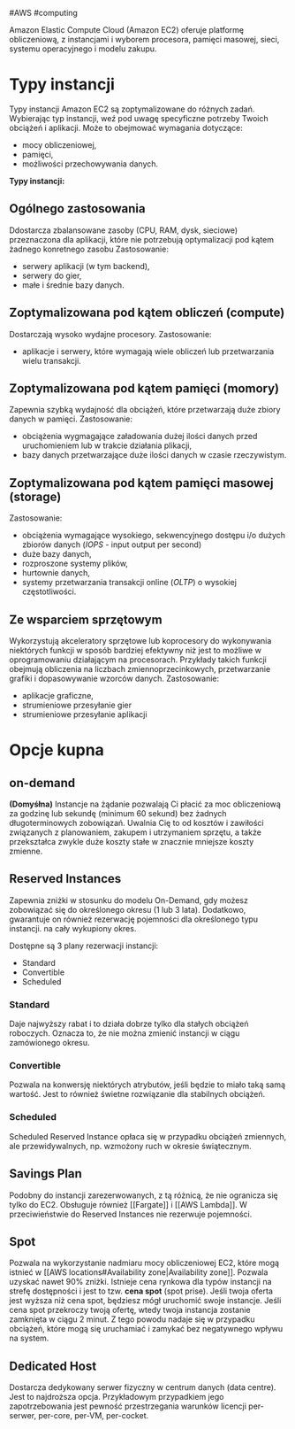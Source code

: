 #AWS #computing

Amazon Elastic Compute Cloud (Amazon EC2) oferuje platformę obliczeniową, z instancjami i wyborem  procesora, pamięci masowej, sieci, systemu operacyjnego i modelu zakupu.

# Typy instancji

Typy instancji Amazon EC2 są zoptymalizowane do różnych zadań. Wybierając typ instancji, weź pod uwagę specyficzne potrzeby Twoich obciążeń i aplikacji.
Może to obejmować wymagania dotyczące:

- mocy obliczeniowej,
- pamięci,
- możliwości przechowywania danych.

**Typy instancji:**

## Ogólnego zastosowania

Ddostarcza zbalansowane zasoby (CPU, RAM, dysk, sieciowe) przeznaczona dla aplikacji, które nie potrzebują optymalizacji pod kątem żadnego konretnego zasobu
Zastosowanie:

- serwery aplikacji (w tym backend),
- serwery do gier,
- małe i średnie bazy danych.

## Zoptymalizowana pod kątem obliczeń (compute)

Dostarczają wysoko wydajne procesory.
Zastosowanie:

- aplikacje i serwery, które wymagają wiele obliczeń lub przetwarzania wielu transakcji.

## Zoptymalizowana pod kątem pamięci (momory)

Zapewnia szybką wydajność dla obciążeń, które przetwarzają duże zbiory danych w pamięci.
Zastosowanie:

- obciążenia wygmagające załadowania dużej ilości danych przed uruchomieniem lub w trakcie działania plikacji,
- bazy danych przetwarzające duże ilości danych w czasie rzeczywistym.

## Zoptymalizowana pod kątem pamięci masowej (storage)

Zastosowanie:

- obciążenia wymagające wysokiego, sekwencyjnego dostępu i/o dużych zbiorów danych (_IOPS_ - input output per second)
- duże bazy danych,
- rozproszone systemy plików,
- hurtownie danych,
- systemy przetwarzania transakcji online (_OLTP_) o wysokiej częstotliwości.

## Ze wsparciem sprzętowym

Wykorzystują akceleratory sprzętowe lub koprocesory do wykonywania niektórych funkcji w sposób bardziej efektywny niż jest to możliwe w oprogramowaniu działającym na procesorach. Przykłady takich funkcji obejmują obliczenia na liczbach zmiennoprzecinkowych, przetwarzanie grafiki i dopasowywanie wzorców danych.
Zastosowanie:

- aplikacje graficzne,
- strumieniowe przesyłanie gier
- strumieniowe przesyłanie aplikacji

# Opcje kupna

## on-demand

**(Domyśłna)**
Instancje na żądanie pozwalają Ci płacić za moc obliczeniową za godzinę lub sekundę (minimum 60 sekund) bez żadnych długoterminowych zobowiązań. Uwalnia Cię to od kosztów i zawiłości związanych z planowaniem, zakupem i utrzymaniem sprzętu, a także przekształca zwykle duże koszty stałe w znacznie mniejsze koszty zmienne.

## Reserved Instances

Zapewnia zniżki w stosunku do modelu On-Demand, gdy możesz zobowiązać się do określonego okresu (1 lub 3 lata). Dodatkowo, gwarantuje on również rezerwację pojemności dla określonego typu instancji. na cały wykupiony okres.

Dostępne są 3 plany rezerwacji instancji:

- Standard
- Convertible
- Scheduled

### Standard

Daje najwyższy rabat i to działa dobrze tylko dla stałych obciążeń roboczych. Oznacza to, że nie można zmienić instancji w ciągu zamówionego okresu.

### Convertible

Pozwala na konwersję niektórych atrybutów, jeśli będzie to miało taką samą wartość. Jest to również świetne rozwiązanie dla stabilnych obciążeń.

### Scheduled

Scheduled Reserved Instance opłaca się w przypadku obciążeń zmiennych, ale przewidywalnych, np. wzmożony ruch w okresie świątecznym.

## Savings Plan

Podobny do instancji zarezerwowanych, z tą różnicą, że nie ogranicza się tylko do EC2. Obsługuje również [[Fargate]] i [[AWS Lambda]]. W przeciwieństwie do Reserved Instances nie rezerwuje pojemności.

## Spot

Pozwala na wykorzystanie nadmiaru mocy obliczeniowej EC2, które mogą istnieć w [[AWS locations#Availability zone|Availability zone]]. Pozwala uzyskać nawet 90% zniżki. Istnieje cena rynkowa dla typów instancji na strefę dostępności i jest to tzw. **cena spot** (spot prise). Jeśli twoja oferta jest wyższa niż cena spot, będziesz mógł uruchomić swoje instancje. Jeśli cena spot przekroczy twoją ofertę, wtedy twoja instancja zostanie zamknięta w ciągu 2 minut. Z tego powodu nadaje się w przypadku obciążeń, które mogą się uruchamiać i zamykać bez negatywnego wpływu na system.

## Dedicated Host

Dostarcza dedykowany serwer fizyczny w centrum danych (data centre). Jest to najdroższa opcja. Przykładowym przypadkiem jego zapotrzebowania jest pewność przestrzegania warunków licencji per-serwer, per-core, per-VM, per-cocket.
